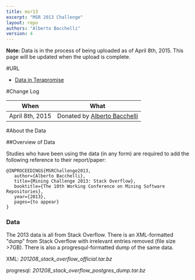 ```yaml
---
title: msr13
excerpt: "MSR 2013 Challenge"
layout: repo
authors: "Alberto Bacchelli"
version: 4
---
```


**Note:** Data is in the process of being uploaded as of April 8th, 2015. This page will be updated when the upload is complete.

#URL

* [Data in Terapromise](https://terapromise.csc.ncsu.edu:8443/!/#repo/view/head/msr/msr13)

#Change Log

When | What
---- | ----
April 8th, 2015 | Donated by [Alberto Bacchelli](/repo/people/data-donors/promise4.html)

#About the Data

##Overview of Data

Studies who have been using the data (in any form) are required to add the following reference to their report/paper:

```
@INPROCEEDINGS{MSRChallenge2013,
   author={Alberto Bacchelli},
   title={Mining Challenge 2013: Stack Overflow},
   booktitle={The 10th Working Conference on Mining Software Repositories},
   year={2013},
   pages={to appear}
}
```

### Data

The 2013 data is all from Stack Overflow. There is an XML-formatted "dump" from Stack Overflow with irrelevant entries removed (file size >7GB). There is also a progresqul-formatted dump of the same data.

XML: *201208_stack_overflow_official.tar.bz*

progresql: *201208_stack_overflow_postgres_dump.tar.bz*
